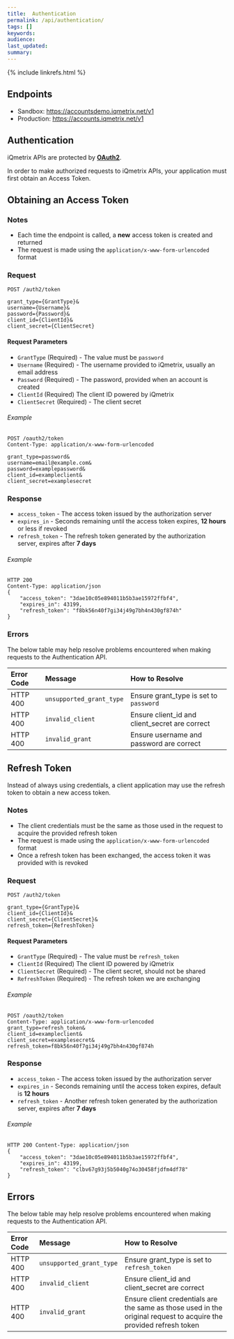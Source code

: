 ```yaml
---
title:  Authentication
permalink: /api/authentication/
tags: []
keywords: 
audience: 
last_updated: 
summary: 
---
```


{% include linkrefs.html %}

## Endpoints

* Sandbox: https://accountsdemo.iqmetrix.net/v1
* Production: https://accounts.iqmetrix.net/v1

## Authentication 

iQmetrix APIs are protected by <b><a href="/api/glossary.html#OAuth" data-toggle="tooltip" data-original-title="{{site.data.glossary.O-Auth}}">OAuth2</a></b>.

In order to make authorized requests to iQmetrix APIs, your application must first obtain an Access Token.

## Obtaining an Access Token

### Notes 

* Each time the endpoint is called, a **new** access token is created and returned
* The request is made using the `application/x-www-form-urlencoded` format

### Request

    POST /auth2/token

    grant_type={GrantType}&
    username={Username}&
    password={Password}&
    client_id={ClientId}&
    client_secret={ClientSecret}

#### Request Parameters

*  `GrantType` (Required) - The value must be `password`
*  `Username` (Required) - The username provided to iQmetrix, usually an email address
*  `Password` (Required) - The password, provided when an account is created
*  `ClientId` (Required) The client ID powered by iQmetrix
*  `ClientSecret` (Required) - The client secret

###### Example

    POST /oauth2/token
    Content-Type: application/x-www-form-urlencoded

    grant_type=password&
    username=email@example.com&
    password=examplepassword&
    client_id=exampleclient&
    client_secret=examplesecret

### Response

* `access_token` - The access token issued by the authorization server
* `expires_in` - Seconds remaining until the access token expires, **12 hours** or less if revoked
* `refresh_token` - The refresh token generated by the authorization server, expires after **7 days**

###### Example

    HTTP 200
    Content-Type: application/json
    {
        "access_token": "3dae10c05e894011b5b3ae15972ffbf4",
        "expires_in": 43199,
        "refresh_token": "f8bk56n40f7gi34j49g7bh4n430gf874h" 
    }

### Errors

The below table may help resolve problems encountered when making requests to the Authentication API.

| Error Code | Message | How to Resolve |
|:-----------|:--------|:---------------|
| HTTP 400 | `unsupported_grant_type` | Ensure grant_type is set to `password` |
| HTTP 400 | `invalid_client` | Ensure client_id and client_secret are correct |
| HTTP 400 | `invalid_grant` | Ensure username and password are correct |
 
## Refresh Token 

Instead of always using credentials, a client application may use the refresh token to obtain a new access token.

### Notes

* The client credentials must be the same as those used in the request to acquire the provided refresh token
* The request is made using the `application/x-www-form-urlencoded` format
* Once a refresh token has been exchanged, the access token it was provided with is revoked

### Request

    POST /auth2/token

    grant_type={GrantType}&
    client_id={ClientId}&
    client_secret={ClientSecret}&
    refresh_token={RefreshToken}

#### Request Parameters

* `GrantType` (Required) - The value must be `refresh_token`
* `ClientId` (Required) The client ID powered by iQmetrix
* `ClientSecret` (Required) - The client secret, should not be shared
* `RefreshToken` (Required) - The refresh token we are exchanging 

###### Example

    POST /oauth2/token 
    Content-Type: application/x-www-form-urlencoded
    grant_type=refresh_token& 
    client_id=exampleclient& 
    client_secret=examplesecret& 
    refresh_token=f8bk56n40f7gi34j49g7bh4n430gf874h

### Response

* `access_token` - The access token issued by the authorization server
* `expires_in` - Seconds remaining until the access token expires, default is **12 hours**
* `refresh_token` - Another refresh token generated by the authorization server, expires after **7 days**

###### Example

    HTTP 200 Content-Type: application/json 
    { 
        "access_token": "3dae10c05e894011b5b3ae15972ffbf4", 
        "expires_in": 43199, 
        "refresh_token": "clbv67g93j5b5040g74o30458fjdfm4df78" 
    }

## Errors

The below table may help resolve problems encountered when making requests to the Authentication API.

| Error Code | Message | How to Resolve |
|:-----------|:--------|:---------------|
| HTTP 400 | `unsupported_grant_type` | Ensure grant_type is set to `refresh_token` |
| HTTP 400 | `invalid_client` | Ensure client_id and client_secret are correct |
| HTTP 400 | `invalid_grant` | Ensure client credentials are the same as those used in the original request to acquire the provided refresh token |
